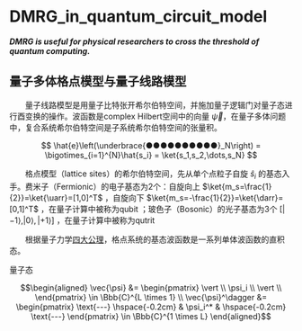 # DMRG_in_quantum_circuit_model  

***DMRG is useful for physical researchers to cross the threshold of quantum computing.***   

## 量子多体格点模型与量子线路模型  

&emsp;&emsp;量子线路模型是用量子比特张开希尔伯特空间，并施加量子逻辑门对量子态进行酉变换的操作。波函数是complex Hilbert空间中的向量 $\vec{\psi}$，在量子多体问题中，复合系统希尔伯特空间是子系统希尔伯特空间的张量积。  

$$
\hat{e}\left(\underbrace{●●●●●●●●●●}_N\right) = \bigotimes_{i=1}^{N}\hat{s_i} = \ket{s_1,s_2,\dots,s_N}
$$

&emsp;&emsp;格点模型（lattice sites）的希尔伯特空间，先从单个点粒子自旋  $\hat s_i$  的基态入手。费米子（Fermionic）的电子基态为2个：自旋向上 $\ket{m_s=\frac{1}{2}}=\ket{\uarr}=[1,0]^T$ ，自旋向下 $\ket{m_s=-\frac{1}{2}}=\ket{\darr}=[0,1]^T$ ，在量子计算中被称为qubit ；玻色子（Bosonic）的光子基态为3个 $[ |-1 \rangle, |0 \rangle, |+1 \rangle ]$ ，在量子计算中被称为qutrit

&emsp;&emsp;根据量子力学[四大公理](https://journals.aps.org/prl/abstract/10.1103/PhysRevLett.126.110402)，格点系统的基态波函数是一系列单体波函数的直积态。  

量子态   

$$\begin{aligned}
\vec{\psi} &= \begin{pmatrix} \vert \\ \psi_i \\ \vert \\ \end{pmatrix} \in \Bbb{C}^{L \times 1} \\ 
\vec{\psi}^\dagger &= \begin{pmatrix} \text{---} \hspace{-0.2cm} & \psi_i^* & \hspace{-0.2cm} \text{---} \end{pmatrix} \in \Bbb{C}^{1 \times L} 
\end{aligned}$$